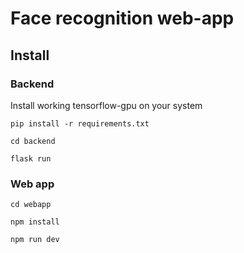 # Face recognition web-app

## Install

### Backend

Install working tensorflow-gpu on your system

`pip install -r requirements.txt`

`cd backend`

`flask run`

### Web app

`cd webapp`

`npm install`

`npm run dev`
